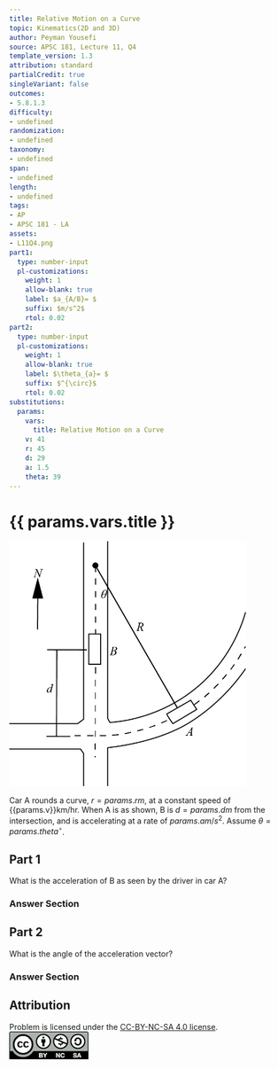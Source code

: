 ```yaml
---
title: Relative Motion on a Curve
topic: Kinematics(2D and 3D)
author: Peyman Yousefi
source: APSC 181, Lecture 11, Q4
template_version: 1.3
attribution: standard
partialCredit: true
singleVariant: false
outcomes:
- 5.8.1.3
difficulty:
- undefined
randomization:
- undefined
taxonomy:
- undefined
span:
- undefined
length:
- undefined
tags:
- AP
- APSC 181 - LA
assets:
- L11Q4.png
part1:
  type: number-input
  pl-customizations:
    weight: 1
    allow-blank: true
    label: $a_{A/B}= $
    suffix: $m/s^2$
    rtol: 0.02
part2:
  type: number-input
  pl-customizations:
    weight: 1
    allow-blank: true
    label: $\theta_{a}= $
    suffix: $^{\circ}$
    rtol: 0.02
substitutions:
  params:
    vars:
      title: Relative Motion on a Curve
    v: 41
    r: 45
    d: 29
    a: 1.5
    theta: 39
---
```

# {{ params.vars.title }}
<img src="L11Q4.png" width=85%>

Car A rounds a curve, $r = {{params.r}}m$, at a constant speed of {{params.v}}km/hr.
When A is as shown, B is $d = {{params.d}} m$ from the intersection, and is accelerating at a rate of ${{params.a}} m/s^2$.
Assume $\theta = {{params.theta}}^{\circ}$.

## Part 1

What is the acceleration of B as seen by the driver in car A?

### Answer Section

## Part 2

What is the angle of the acceleration vector?

### Answer Section

## Attribution

Problem is licensed under the [CC-BY-NC-SA 4.0 license](https://creativecommons.org/licenses/by-nc-sa/4.0/).<br> ![The Creative Commons 4.0 license requiring attribution-BY, non-commercial-NC, and share-alike-SA license.](https://raw.githubusercontent.com/firasm/bits/master/by-nc-sa.png)